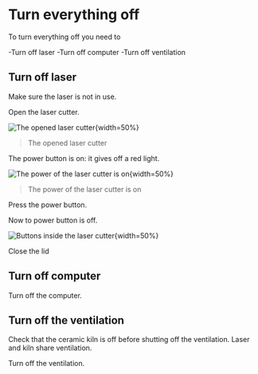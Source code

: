 # Turn everything off

To turn everything off you need to

-Turn off laser
-Turn off computer
-Turn off ventilation

## Turn off laser

Make sure the laser is not in use.

Open the laser cutter.

![The opened laser cutter](laser_cutter_open.jpg){width=50%}

> The opened laser cutter

The power button is on: it gives off a red light.

![The power of the laser cutter is on](laser_cutter_power_on.jpg){width=50%}

> The power of the laser cutter is on

Press the power button.

Now to power button is off.

![Buttons inside the laser cutter](laser_cutter_inside_buttons.jpg){width=50%}

Close the lid

## Turn off computer

Turn off the computer.

## Turn off the ventilation

Check that the ceramic kiln is off before shutting off the ventilation. Laser and kiln share ventilation.

Turn off the ventilation.  


